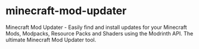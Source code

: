 # minecraft-mod-updater
Minecraft Mod Updater - Easily find and install updates for your Minecraft Mods, Modpacks, Resource Packs and Shaders using the Modrinth API. The ultimate Minecraft Mod Updater tool.
